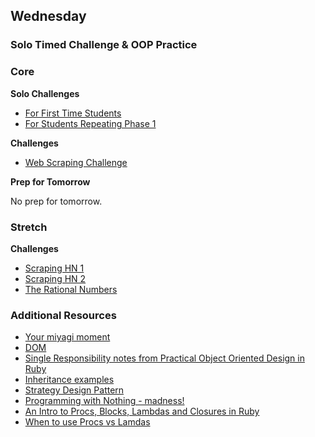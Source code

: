 ## Wednesday
### Solo Timed Challenge & OOP Practice

### Core

**Solo Challenges**

- [For First Time Students](../../exercises/algorithms-and-oo-checkpoint-challenge)
- [For Students Repeating Phase 1](../../exercises/alt-algorithms-and-oo-checkpoint-challenge)

**Challenges**

- [Web Scraping Challenge](../../exercises/web-scraping-challenge)

**Prep for Tomorrow**

No prep for tomorrow.

### Stretch

**Challenges**
- [Scraping HN 1](../../exercises/scraping-hn-1-building-objects-challenge)
- [Scraping HN 2](../../exercises/scraping-hn-2-saving-to-csv-challenge)
- [The Rational Numbers](../../exercises/the-rational-numbers-challenge)

### Additional Resources
- [Your miyagi moment](http://techcrunch.com/2013/08/10/your-miyagi-moment/)
- [DOM](http://www.w3.org/TR/DOM-Level-2-Core/introduction.html)
- [Single Responsibility notes from Practical Object Oriented Design in Ruby](../resources/oop-single-responsibility-poodr.md)
- [Inheritance examples](../resources/oop-inheritence-examples.md)
- [Strategy Design Pattern](http://en.wikipedia.org/wiki/Strategy_pattern)
- [Programming with Nothing - madness!](http://codon.com/programming-with-nothing)
- [An Intro to Procs, Blocks, Lambdas and Closures in Ruby](http://www.youtube.com/watch?v=VBC-G6hahWA)
- [When to use Procs vs Lamdas](http://stackoverflow.com/questions/626/when-to-use-lambda-when-to-use-proc-new)
